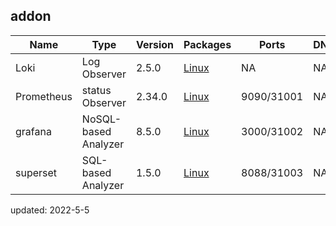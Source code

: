 ## addon


| Name        | Type      | Version |  Packages   |  Ports    |     DNS   |   command  |      
| ------      | ------    | ------  | ------      |   -----   |    -----  |   -----   |
| Loki        | Log Observer         | 2.5.0    | [Linux](https://grafana.com/oss/loki/)              |            NA                |              NA              |init-addon loki| 
| Prometheus  | status Observer      | 2.34.0   | [Linux](https://github.com/prometheus/prometheus/)  |         9090/31001           |              NA              |init-addon prometheus |
| grafana     | NoSQL-based Analyzer | 8.5.0    | [Linux](https://community.grafana.com/)             |         3000/31002           |              NA              |init-addon grafana|
| superset    | SQL-based Analyzer   | 1.5.0    | [Linux](https://superset.apache.org//)              |         8088/31003           |              NA              |init-addon superset|


updated: 2022-5-5
